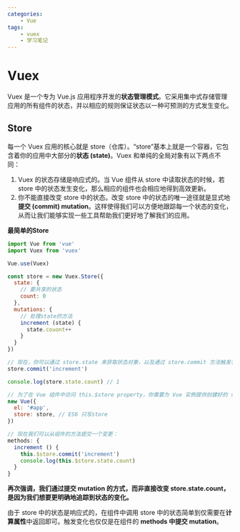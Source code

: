 ```yaml
---
categories:
    - Vue
tags:
    - vuex
    - 学习笔记
---
```


# Vuex

Vuex 是一个专为 Vue.js 应用程序开发的**状态管理模式**。它采用集中式存储管理应用的所有组件的状态，并以相应的规则保证状态以一种可预测的方式发生变化。

## Store

每一个 Vuex 应用的核心就是 store（仓库）。“store”基本上就是一个容器，它包含着你的应用中大部分的**状态 (state)**。Vuex 和单纯的全局对象有以下两点不同：

1. Vuex 的状态存储是响应式的。当 Vue 组件从 store 中读取状态的时候，若 store 中的状态发生变化，那么相应的组件也会相应地得到高效更新。
2. 你不能直接改变 store 中的状态。改变 store 中的状态的唯一途径就是显式地**提交 (commit) mutation**。这样使得我们可以方便地跟踪每一个状态的变化，从而让我们能够实现一些工具帮助我们更好地了解我们的应用。

**最简单的Store**

```js
import Vue from 'vue'
import Vuex from 'vuex'

Vue.use(Vuex)

const store = new Vuex.Store({
  state: {
    // 要共享的状态
    count: 0
  },
  mutations: {
    // 处理state的方法
    increment (state) {
      state.couont++
    }
  }
})

// 现在，你可以通过 store.state 来获取状态对象，以及通过 store.commit 方法触发状态变更：
store.commit('increment')

console.log(store.state.count) // 1

// 为了在 Vue 组件中访问 this.$store property，你需要为 Vue 实例提供创建好的 store。Vuex 提供了一个从根组件向所有子组件，以 store 选项的方式“注入”该 store 的机制：
new Vue({
  el: '#app',
  store: store, // ES6 只写store
})

// 现在我们可以从组件的方法提交一个变更：
methods: {
  increment () {
    this.$store.commit('increment')
    console.log(this.$store.state.count)
  }
}
```

**再次强调，我们通过提交 mutation 的方式，而非直接改变 store.state.count，是因为我们想要更明确地追踪到状态的变化。**

由于 store 中的状态是响应式的，在组件中调用 store 中的状态简单到仅需要在**计算属性**中返回即可。触发变化也仅仅是在组件的 **methods 中提交 mutation**。
